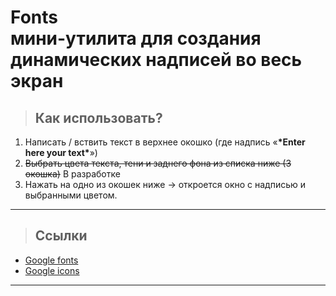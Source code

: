 # __Fonts__ <br> мини-утилита для создания динамических надписей во весь экран


> ## Как использовать?

1. Написать / вствить текст в верхнее окошко (где надпись «**\*Enter here your text\***»)
2. ~~Выбрать цвета текста, тени и заднего фона из списка ниже (3 окошка)~~ В разработке
3. Нажать на одно из окошек ниже → откроется окно с надписью и выбранными цветом.
<hr>

> ## Ссылки 

- [Google fonts](https://fonts.google.com)
- [Google icons](https://fonts.google.com/icons)

<hr>

